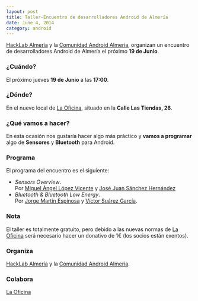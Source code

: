 ```yaml
---
layout: post
title: Taller-Encuentro de desarrolladores Android de Almería
date: June 4, 2014
category: android
---
```


[HackLab Almería](http://hacklabalmeria.net) y la [Comunidad Android Almería](https://plus.google.com/u/0/communities/105420979515011141876), organizan un encuentro de desarrolladores Android de Almería el próximo **19 de Junio**.

### ¿Cuándo?
El próximo jueves **19 de Junio** a las **17:00**. 

### ¿Dónde?
En el nuevo local de [La Oficina](http://laoficinacultural.org), situado en la **Calle Las Tiendas, 26**.

### ¿Qué vamos a hacer?
En esta ocasión nos gustaría hacer algo más práctico y **vamos a programar** algo de **Sensores** y **Bluetooth** para Android.

### Programa
El programa del encuentro es el siguiente:

- _Sensors Overview_.  
  Por [Miguel Ángel López Vicente](https://twitter.com/MiguelAngel_LV) y [José Juan Sánchez Hernández](http://twitter.com/josejuansanchez)
- _Bluetooth & Bluetooth Low Energy_.  
  Por [Jorge Martín Espinosa](https://twitter.com/arasthel92) y [Víctor Suárez García](http://twitter.com/zerasul).

### Nota
El taller es totalmente gratuito, pero debido a las nuevas normas de [La Oficina](http://laoficinacultural.org) será necesario hacer un donativo de 1€ (los socios están exentos).

### Organiza 
[HackLab Almería](http://hacklabalmeria.net) y la [Comunidad Android Almería](https://plus.google.com/u/0/communities/105420979515011141876).

### Colabora 
[La Oficina](http://laoficinacultural.org)
